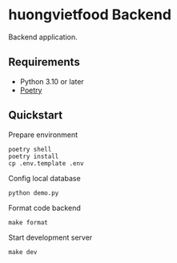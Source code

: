 # huongvietfood Backend

Backend application.

## Requirements

- Python 3.10 or later
- [Poetry](https://www.poetryfoundation.org/)

## Quickstart

Prepare environment

```
poetry shell
poetry install
cp .env.template .env
```

Config local database

```
python demo.py
```

Format code backend

```
make format
```

Start development server

```
make dev
```
